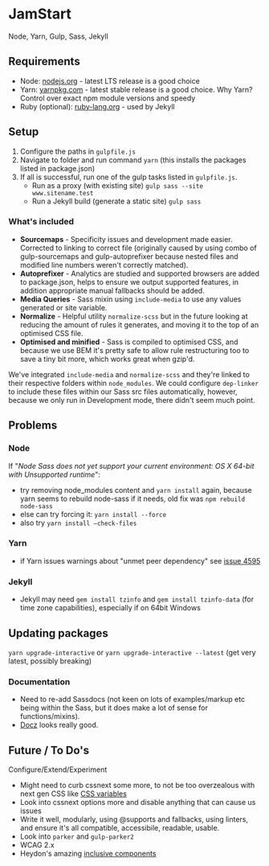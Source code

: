 # JamStart

Node, Yarn, Gulp, Sass, Jekyll

## Requirements

- Node: [nodejs.org](https://nodejs.org/) - latest LTS release is a good choice
- Yarn: [yarnpkg.com](https://yarnpkg.com/en/docs/install) - latest stable release is a good choice. Why Yarn? Control over exact npm module versions and speedy
- Ruby (optional): [ruby-lang.org](https://www.ruby-lang.org/en/downloads/) - used by Jekyll

## Setup

1. Configure the paths in `gulpfile.js`
2. Navigate to folder and run command `yarn` (this installs the packages listed in package.json)
3. If all is successful, run one of the gulp tasks listed in `gulpfile.js`.
    - Run as a proxy (with existing site)
        `gulp sass --site www.sitename.test`
    - Run a Jekyll build (generate a static site)
        `gulp sass`

### What's included

- **Sourcemaps** - Specificity issues and development made easier. Corrected to linking to correct file (originally caused by using combo of gulp-sourcemaps and gulp-autoprefixer because nested files and modified line numbers weren't correctly matched).
- **Autoprefixer** - Analytics are studied and supported browsers are added to package.json, helps to ensure we output supported features, in addition appropriate manual fallbacks should be added.
- **Media Queries** - Sass mixin using `include-media` to use any values generated or site variable.
- **Normalize** - Helpful utility `normalize-scss` but in the future looking at reducing the amount of rules it generates, and moving it to the top of an optimised CSS file.
- **Optimised and minified** - Sass is compiled to optimised CSS, and because we use BEM it's pretty safe to allow rule restructuring too to save a tiny bit more, which works great when gzip'd.

We've integrated `include-media` and `normalize-scss` and they're linked to their respective folders within `node_modules`. We could configure `dep-linker` to include these files within our Sass src files automatically, however, because we only run in Development mode, there didn't seem much point.

## Problems

### Node

If "_Node Sass does not yet support your current environment: OS X 64-bit with Unsupported runtime_":

- try removing node_modules content and `yarn install` again, because yarn seems to rebuild node-sass if it needs, old fix was `npm rebuild node-sass`
- else can try forcing it: `yarn install --force`
- also try `yarn install –check-files`

### Yarn

- if Yarn issues warnings about "unmet peer dependency" see [issue 4595](https://github.com/yarnpkg/yarn/issues/4595)

### Jekyll

- Jekyll may need `gem install tzinfo` and `gem install tzinfo-data` (for time zone capabilities), especially if on 64bit Windows

## Updating packages

`yarn upgrade-interactive`
or
`yarn upgrade-interactive --latest` (get very latest, possibly breaking)

### Documentation

- Need to re-add Sassdocs (not keen on lots of examples/markup etc being within the Sass, but it does make a lot of sense for functions/mixins).
- [Docz](https://www.docz.site/) looks really good.

## Future / To Do's

Configure/Extend/Experiment

- Might need to curb cssnext some more, to not be too overzealous with next gen CSS like [CSS variables](https://github.com/MoOx/postcss-cssnext/issues/186#issuecomment-269934734)
- Look into cssnext options more and disable anything that can cause us issues
- Write it well, modularly, using @supports and fallbacks, using linters, and ensure it's all compatible, accessibile, readable, usable.
- Look into `parker` and `gulp-parker2`
- WCAG 2.x
- Heydon's amazing [inclusive components](https://inclusive-components.design)
